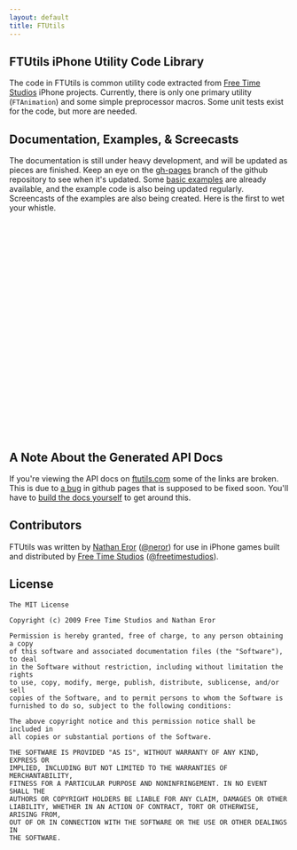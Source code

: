 ```yaml
---
layout: default
title: FTUtils
---
```


FTUtils iPhone Utility Code Library
-----------------------------------

The code in FTUtils is common utility code extracted from [Free Time Studios](http://www.freetimestudios.com/) iPhone projects. Currently, there is only one primary utility (`FTAnimation`) and some simple preprocessor macros. Some unit tests exist for the code, but more are needed.

Documentation, Examples, & Screecasts
-------------------------------------

The documentation is still under heavy development, and will be updated as pieces are finished. Keep an eye on the [gh-pages](http://github.com/neror/ftutils/tree/gh-pages "neror's ftutils at gh-pages - GitHub") branch of the github repository to see when it's updated. Some [basic examples](http://github.com/neror/ftutils/tree/master/Examples/ "Examples at master from neror's ftutils - GitHub") are already available, and the example code is also being updated regularly. Screencasts of the examples are also being created. Here is the first to wet your whistle.

<object width="480" height="385"><param name="movie" value="http://www.youtube.com/v/UMYP-qEKs9Q&hl=en_US&fs=1&"></param><param name="allowFullScreen" value="true"></param><param name="allowscriptaccess" value="always"></param><embed src="http://www.youtube.com/v/UMYP-qEKs9Q&hl=en_US&fs=1&" type="application/x-shockwave-flash" allowscriptaccess="always" allowfullscreen="true" width="480" height="385"></embed></object>

A Note About the Generated API Docs
-----------------------------------

If you're viewing the API docs on [ftutils.com](http://ftutils.com/ "FTUtils") some of the links are broken. This is due to [a bug](http://github.com/mojombo/jekyll/issues#issue/107 "Issues - mojombo/jekyll - GitHub") in github pages that is supposed to be fixed soon. You'll have to [build the docs yourself](http://ftutils.com/docs/docset/ "Building and Installing the Docset") to get around this.

Contributors
------------

FTUtils was written by [Nathan Eror](http://www.neror.com/ "neror.com") ([@neror](http://twitter.com/neror)) for use in iPhone games built and distributed by [Free Time Studios](http://www.freetimestudios.com/ "Free Time Studios") ([@freetimestudios](http://twitter.com/freetimestudios)).

License
-------
    The MIT License
    
    Copyright (c) 2009 Free Time Studios and Nathan Eror
    
    Permission is hereby granted, free of charge, to any person obtaining a copy
    of this software and associated documentation files (the "Software"), to deal
    in the Software without restriction, including without limitation the rights
    to use, copy, modify, merge, publish, distribute, sublicense, and/or sell
    copies of the Software, and to permit persons to whom the Software is
    furnished to do so, subject to the following conditions:
    
    The above copyright notice and this permission notice shall be included in
    all copies or substantial portions of the Software.
    
    THE SOFTWARE IS PROVIDED "AS IS", WITHOUT WARRANTY OF ANY KIND, EXPRESS OR
    IMPLIED, INCLUDING BUT NOT LIMITED TO THE WARRANTIES OF MERCHANTABILITY,
    FITNESS FOR A PARTICULAR PURPOSE AND NONINFRINGEMENT. IN NO EVENT SHALL THE
    AUTHORS OR COPYRIGHT HOLDERS BE LIABLE FOR ANY CLAIM, DAMAGES OR OTHER
    LIABILITY, WHETHER IN AN ACTION OF CONTRACT, TORT OR OTHERWISE, ARISING FROM,
    OUT OF OR IN CONNECTION WITH THE SOFTWARE OR THE USE OR OTHER DEALINGS IN
    THE SOFTWARE.
     
